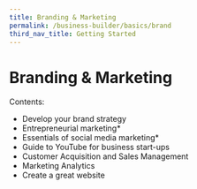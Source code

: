 ```yaml
---
title: Branding & Marketing
permalink: /business-builder/basics/brand
third_nav_title: Getting Started
---
```


# Branding & Marketing
Contents:
* Develop your brand strategy
* Entrepreneurial marketing*
* Essentials of social media marketing*
* Guide to YouTube for business start-ups
* Customer Acquisition and Sales Management
* Marketing Analytics
* Create a great website
